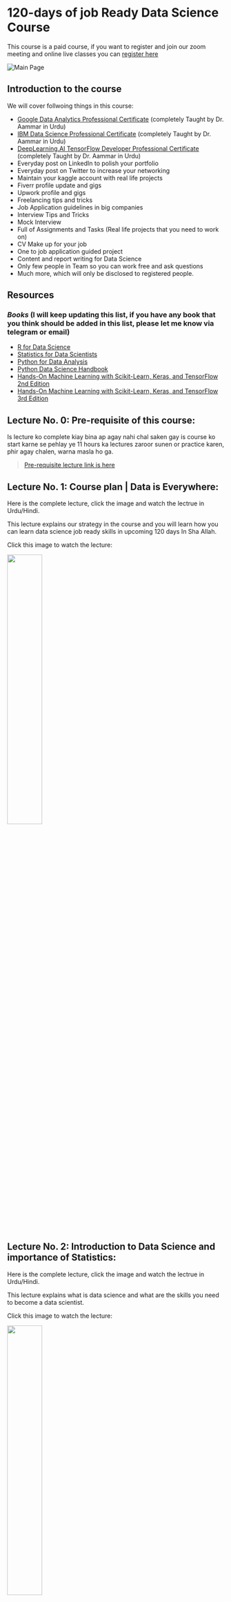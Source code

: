 # 120-days of job Ready Data Science Course 
This course is a paid course, if you want to register and join our zoom meeting and online live classes you can [register here](https://forms.gle/aB3VbemahWTxGtGx8)

![Main Page](resources/00.png)

## Introduction to the course

We will cover follwoing things in this course:

* [Google Data Analytics Professional Certificate](https://www.coursera.org/professional-certificates/google-data-analytics) (completely Taught by Dr. Aammar in Urdu)
* [IBM Data Science Professional Certificate](https://www.coursera.org/professional-certificates/ibm-data-science) (completely Taught by Dr. Aammar in Urdu)
* [DeepLearning.AI TensorFlow Developer Professional Certificate](https://www.coursera.org/professional-certificates/tensorflow-in-practice) (completely Taught by Dr. Aammar in Urdu)
* Everyday post on LinkedIn to polish your portfolio
* Everyday post on Twitter to increase your networking
* Maintain your kaggle account with real life projects
* Fiverr profile update and gigs
* Upwork profile and gigs
* Freelancing tips and tricks
* Job Application guidelines in big companies
* Interview Tips and Tricks
* Mock Interview
* Full of Assignments and Tasks (Real life projects that you need to work on)
* CV Make up for your job
* One to job application guided project
* Content and report writing for Data Science
* Only few people in Team so you can work free and ask questions
* Much more, which will only be disclosed to registered people.

## **Resources**
### *Books* (I will keep updating this list, if you have any book that you think should be added in this list, please let me know via telegram or email)

* [R for Data Science](https://r4ds.hadley.nz/)
* [Statistics for Data Scientists](./resources/books/statistics%20for%20data%20science.pdf)
* [Python for Data Analysis](https://wesmckinney.com/book/)
* [Python Data Science Handbook](https://jakevdp.github.io/PythonDataScienceHandbook/)
* [Hands-On Machine Learning with Scikit-Learn, Keras, and TensorFlow 2nd Edition](./resources/books/Hands-On-Machine-Learning-with-Scikit-Learn-Keras-and-Tensorflow_-Concepts-Tools-and-Techniques-to-Build-Intelligent-Systems-OReilly-Media-2019.pdf)
* [Hands-On Machine Learning with Scikit-Learn, Keras, and TensorFlow 3rd Edition](https://pan.baidu.com/s/1SyPW8cAvoDDNwdaWdN9E0A?pwd=g3ma#list/path=%2F)


## **Lecture No. 0: Pre-requisite of this course:**

Is lecture ko complete kiay bina ap agay nahi chal saken gay is course ko start karne se pehlay ye 11 hours ka lectures zaroor sunen or practice karen, phir agay chalen, warna masla ho ga.

>[Pre-requisite lecture link is here](https://www.youtube.com/live/xjTMkxVSSxg?feature=share)

## **Lecture No. 1: Course plan | Data is Everywhere:**

Here is the complete lecture, click the image and watch the lectrue in Urdu/Hindi.

This lecture explains our strategy in the course and you will learn how you can learn data science job ready skills in upcoming 120 days In Sha Allah.

Click this image to watch the lecture:

[<img src="./resources/01.png" width="40%">](https://www.youtube.com/live/2pM_RTd8NKg?feature=share "Data Data Every where")

## **Lecture No. 2: Introduction to Data Science and importance of Statistics:**

Here is the complete lecture, click the image and watch the lectrue in Urdu/Hindi.

This lecture explains what is data science and what are the skills you need to become a data scientist.

Click this image to watch the lecture:

[<img src="./resources/02.png" width="40%">](https://www.youtube.com/live/V8iUK5fJo5g?feature=share "Introduction to Data Science")

## **Lecture No. 3: Statistics to Data Science:**

Here is the complete lecture, click the image and watch the lectrue in Urdu/Hindi.

This lecture explains what is statistics and how it is related to data science.

Click this image to watch the lecture:

[<img src="./resources/03.png" width="40%">](https://www.youtube.com/live/UmiYoRNq0oA?feature=share "Statistics to Data Science")

## **Lecture No. 4: Stat ka zero se start (Complete Workshop):**

This lecture is the complete workshop on statistics for Data Science and tells you basic - advance concepts in Data Science.

This lecture explains why statistics is important for data science.

Click this image to watch the lecture:

[<img src="./resources/04.png" width="40%">](https://www.youtube.com/live/ptp9XcvONfw?feature=share "Stat ki workshop")

## **Lecture No. 5: Introduction to Python and Data Science Revision:**

Here is the complete lecture, click the image and watch the lectrue in Urdu/Hindi.

Please revise this lecture before going to the next step. This lecture was a pre-requisite for the course. Is liay is lecture ko pehlay ap practice karen phir agay chalen, warna maslay masael hun gay.

Click this image to watch the lecture:

[<img src="./resources/05.png" width="40%">](https://www.youtube.com/live/xjTMkxVSSxg?feature=share "Revision of Data Science")

## **Lecture No. 6: Statistics for Data Science (Scales of Measurements and details about Data Types):**

Here is the complete lecture, click the image and watch the lectrue in Urdu/Hindi.

This lecture explains the scales of measurements and Data Types in statistics.

Click this image to watch the lecture:

[<img src="./resources/06.png" width="40%">](https://www.youtube.com/live/HTn4zNLBa1I?feature=share "Phase-I")

## **Lecture No. 7: Descriptive vs. Inferential  Statistics (Choosing a right statistical Method):**

Here is the complete lecture, click the image and watch the lectrue in Urdu/Hindi.
This lecture explains the Descriptive Statistics in statistics. 

Click this image to watch the lecture:

[<img src="./resources/07.png" width="40%">](https://www.youtube.com/live/rsfPdUANZIY?feature=share "Phase-II and Phase-III")

## **Lecture No. 8: Descriptive and Inferential Statistics:**

Here is the complete lecture, click the image and watch the lectrue in Urdu/Hindi.

> **Part-1**\
Click this image to watch the lecture:

[<img src="./resources/08a.png" width="40%">](https://www.youtube.com/live/F51AV1czAAc?feature=share "Phase-II and Phase-III")

> **Part-2**\
Click this image to watch the lecture:

[<img src="./resources/08b.png" width="40%">](https://www.youtube.com/live/QX2jZgXgqYM?feature=share "Phase-II and Phase-III")

## **Lecture No. 9: Statistics:**

Here is the complete lecture, click the image and watch the lectrue in Urdu/Hindi.

> **Part-1** Inferential Statistics for Data Science\
[<img src="./resources/09a.png" width="40%">](https://www.youtube.com/live/Wl28DaEoZXc?feature=share&t=411 "Statistics")

> **Part-2** Inferential Statistics for Data Science\
[<img src="./resources/09b.png" width="40%">](https://www.youtube.com/live/1kldE86nL9E?feature=share&t=152 "Statistics")

## **Lecture No. 10: Statistics:**

Here is the complete lecture, click the image and watch the lectrue in Urdu/Hindi.

> **Part-1** Hypothesis Testing\
[<img src="./resources/10a.png" width="40%">](https://www.youtube.com/live/UFVyzGZpUWE?feature=share&t=110 "Statistics")

> **Part-2** Important Terms in Statistics\
[<img src="./resources/10b.png" width="40%">](https://www.youtube.com/live/I9VI5_DkZoU?feature=share "Statistics")


## **Lecture No. 11: Data Analytics Skills and Job plans:**

Here is the complete lecture, click the image and watch the lectrue in Urdu/Hindi.

[<img src="./resources/11.png" width="40%">](https://www.youtube.com/live/rSZIzQGaprw?feature=share "Statistics")

## Lecture No. 12: (Revise the Lecture 11) Data Analytics Skills and Job plans:

Here is the complete lecture, click the image and watch the lectrue in Urdu/Hindi.

[<img src="./resources/12.png" width="40%">](https://www.youtube.com/live/rSZIzQGaprw?feature=share "Statistics")


## **Lecture No. 13: Spreadsheets in Data Science**

We will learn about MS Excel for next few lectures and the lectures will be uploaded here in sequence.

These instructions are a must thing to learn during this MS Excel Series, MS Excel aik bht bara software hy and we can not finish in short time, main ap ko basics sikhaoun ga but you have to learn the advance techniques. Q k har aik company main MS Excel se hi start kia jata hy.

> **Installation**\
> Install MS Excel office 365 free for life time [here](https://www.youtube.com/watch?v=97PIQ3kDl5A)
---

>You also have to practice yourself for MS Excel basics from following online free resources:
>1.  [Learn the basics of MS Excell from here](https://support.microsoft.com/en-us/office/excel-video-training-9bc05390-e94c-46af-a5b3-d7c22f6990bb)
> 2. [Learn Basic to Intermediate MS Excel from here](https://www.linkedin.com/learning/excel-essential-training-microsoft-365-17231101/getting-started-with-excel-for-microsoft-365?autoplay=true)

Here is the complete lecture, click the image and watch the lectrue in Urdu/Hindi.

[<img src="./resources/13.png" width="40%">](https://www.youtube.com/live/_gW0Dooc_rQ?feature=share "Statistics")


## **Lecture No. 14: Spreadsheets in Data Science**

The dataset used in this video can be downloaded from [here](./resources/datasets/lecture14.xlsx)

Here is the complete lecture, click the image and watch the lectrue in Urdu/Hindi.

[<img src="./resources/14.png" width="40%">](https://youtube.com/live/9OjZhMfiB-s?feature=share "Statistics in MS Excel")


## **Lecture No. 15: Excel Statistics and SQL**

> **Part-1:** In this video you will learn basic statistical analysis in MS Excel Spreadsheet.

Here is the complete lecture, click the image and watch the lectrue in Urdu/Hindi.

[<img src="./resources/15a.png" width="40%">](https://www.youtube.com/live/Hp-AsTQxMis?feature=share "Statistics in MS Excel")

> **Part-2:**  **SQL (Structured Query Language) Language**

Here is the complete lecture, click the image and watch the lectrue in Urdu/Hindi.

[<img src="./resources/15b.png" width="40%">](https://www.youtube.com/live/1HSHISQNxEM?feature=share "SQL")


> [Here is the link to download SQL Cheat sheet](./resources/cheat_sheets/SQL-cheat-sheet.pdf)


## **Lecture No. 16: SQL**

> **Part-1:**  **SQL (Structured Query Language) Language- Introduction**

Here is the complete lecture, click the image and watch the lectrue in Urdu/Hindi.

[<img src="./resources/16a.jpeg" width="40%">](https://youtu.be/dhUapcKiVCE "Part-1")

> **Part-2:**  **SQL (Structured Query Language) Language Introduction**

Here is the complete lecture, click the image and watch the lectrue in Urdu/Hindi.

[<img src="./resources/16b.jpeg" width="40%">](https://youtu.be/FObIvpIpLTw "Part-2")

> **Part-3:**  **SQL Software installation**
- Download:\
[Here is the link to download mySQL](https://www.mysql.com/downloads/)

Here is the complete lecture, click the image and watch the lectrue in Urdu/Hindi.

[<img src="./resources/16c.jpeg" width="40%">](https://youtu.be/-zygvRJmAtQ "Part-3")

> **Part-4:**  **How to create SQL database?**

Here is the complete lecture, click the image and watch the lectrue in Urdu/Hindi.

[<img src="./resources/16d.jpeg" width="40%">](https://youtu.be/JpDkyXoPBZk "Part-4")

> **Part-5:**  **How to create SQL table?**

Here is the complete lecture, click the image and watch the lectrue in Urdu/Hindi.

[<img src="./resources/16e.jpeg" width="40%">](https://youtu.be/Av91mx70S7U "Part-5")


## **Lecture No. 17: SQL intermediate**

> **Part-1:**  **Distinct Function in mySQL**

Here is the complete lecture, click the image and watch the lectrue in Urdu/Hindi.

[<img src="./resources/17a.jpeg" width="40%">](https://youtu.be/iyh9POBa7og "Part-1")

> **Part-2:**  **Constraints in mySQL**

Here is the complete lecture, click the image and watch the lectrue in Urdu/Hindi.

[<img src="./resources/17b.jpeg" width="40%">](https://youtu.be/BkXR7K5sknI "Part-2")

> **Part-3:**  **Auto-increament in mySQL**

Here is the complete lecture, click the image and watch the lectrue in Urdu/Hindi.

[<img src="./resources/17c.jpeg" width="40%">](https://youtu.be/vOTBV98RqmQ "Part-3")

> **Part-4:**  **mySQL workbench first look**

Here is the complete lecture, click the image and watch the lectrue in Urdu/Hindi.

[<img src="./resources/17d.jpeg" width="40%">](https://youtu.be/No95xmZ3Mas "Part-4")

> **Part-5:**  **Import mySQL database in mySQL workbench**

Here is the complete lecture, click the image and watch the lectrue in Urdu/Hindi.

[<img src="./resources/17e.jpeg" width="40%">](https://youtu.be/8IS5RGQEnRk "Part-5")


## **Lecture No. 18: SQL intermediate**

> **Part-1:**  **Pandas procerssing on mySQL database**

Here is the complete lecture, click the image and watch the lectrue in Urdu/Hindi.

[<img src="./resources/18a.jpeg" width="40%">](https://youtu.be/U3rwON7zQfI "Part-1")

> **Part-2:**  **SELECT clause in mySQL**

Here is the complete lecture, click the image and watch the lectrue in Urdu/Hindi.

[<img src="./resources/18b.jpeg" width="40%">](https://youtu.be/lAHGLm2aR7Y "Part-2")

> **Part-3:**  **Data Manipulation in mySQL**

Here is the complete lecture, click the image and watch the lectrue in Urdu/Hindi.

[<img src="./resources/18c.jpeg" width="40%">](https://youtu.be/ghKtOD0Yh5M "Part-3")

> **Part-4:**  **Where Clause and Comparison operators in mySQL**

Here is the complete lecture, click the image and watch the lectrue in Urdu/Hindi.

[<img src="./resources/18d.jpeg" width="40%">](https://youtu.be/XqzQ0xcpjZc "Part-4")

> **Part-5:**  **AND NOT OR IN in mySQL**

Here is the complete lecture, click the image and watch the lectrue in Urdu/Hindi.

[<img src="./resources/18e.jpeg" width="40%">](https://youtu.be/H-lZfW3texo "Part-5")

## **Lecture No. 19: SQL intermediate**

> **BETWEEN clause in mySQL**

Here is the complete lecture, click the image and watch the lectrue in Urdu/Hindi.

[<img src="./resources/19.jpeg" width="40%">](https://youtu.be/6B4bPNXUlhQ "Part-1")

## **Lecture No. 20: SQL Practice**

> **mySQL Practice**

**Remember to pratice from this [website Link](https://www.w3schools.com/mysql/default.asp)** **for more practice.**

[<img src="./resources/20.png" width="40%">](https://www.w3schools.com/mysql/default.asp "Part-1")

## **Lecture No. 21: R and R studio**

Aaj se ham R and RStudio per kaam karna start karen gay. Sab se pehlay ap log following software install kar len:

- **R** downlpoad and install from [here](https://cran.r-project.org/bin/windows/base/)
- Rstudio download and install from [here](https://rstudio.com/products/rstudio/download/#download) 

>Software install karne k baad aaaj se ham `R` or `Rstudio` ko Data Analaysis k tasks k liay use karne walay hyn agar ap tez speed per seekhna chahtay hyn tu is [playlist se R with Aammar](https://youtube.com/playlist?list=PL9XvIvvVL50F4aFhWp_drvP3XkQCHx2MU) seekh len, warna ham tu anay walay lectures main sikha hi den gay ap ko. 

Click the image to watch the lecture in Urdu/Hindi.

[<img src="./resources/21a.png" width="40%">](https://youtube.com/live/X9_doWP4Jv4?feature=share "R with Aammar- Class1")


Click the image to watch the complete playlist of R with Aammar in Urdu/Hindi.

[<img src="./resources/21.jpeg" width="40%">](https://youtube.com/playlist?list=PL9XvIvvVL50F4aFhWp_drvP3XkQCHx2MU "R with Aammar")


## **Lecture No. 22: R and R studio**

Click the image to watch the lecture in Urdu/Hindi.

[<img src="./resources/22.png" width="40%">](https://www.youtube.com/live/EeiwHyxVlhc?feature=share "R with Aammar- Class2")







---
# **Information about the instructor:**

[<img src="./resources/aammar.jpeg" width="50%">](https://www.facebook.com/groups/codanics/permalink/1872283496462303/ "Image")



**Dr. Muhammad Aammar Tufail**

PhD Data Science in Agriculture

[<img src="https://raw.githubusercontent.com/FortAwesome/Font-Awesome/6.x/svgs/brands/youtube.svg" width="50" height="50">](https://www.youtube.com/channel/UCmNXJXWONLNF6bdftGY0Otw/)
[<img src="https://raw.githubusercontent.com/FortAwesome/Font-Awesome/6.x/svgs/brands/linkedin.svg" width="50" height="50">](https://www.linkedin.com/in/dr-muhammad-aammar-tufail-02471213b/)
[<img src="https://raw.githubusercontent.com/FortAwesome/Font-Awesome/6.x/svgs/brands/github.svg" width="50" height="50">](https://github.com/AammarTufail)
[<img src="https://raw.githubusercontent.com/FortAwesome/Font-Awesome/6.x/svgs/brands/twitter.svg" width="50" height="50">](https://twitter.com/aammar_tufail)
[<img src="https://raw.githubusercontent.com/FortAwesome/Font-Awesome/6.x/svgs/brands/facebook.svg" width="50" height="50">](https://www.facebook.com/groups/codanics/permalink/1872283496462303/)



For any query

contact: aammar@codanics.com